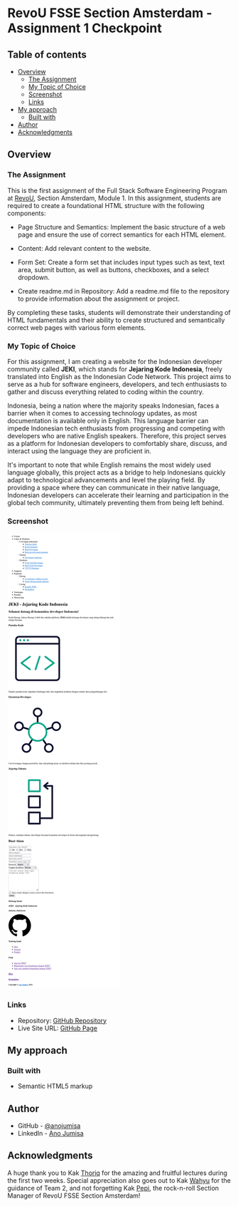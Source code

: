 # RevoU FSSE Section Amsterdam - Assignment 1 Checkpoint

## Table of contents

-   [Overview](#overview)
    -   [The Assignment](#the-assignment)
    -   [My Topic of Choice](#my-topic-of-choice)
    -   [Screenshot](#screenshot)
    -   [Links](#links)
-   [My approach](#my-process)
    -   [Built with](#built-with)
-   [Author](#author)
-   [Acknowledgments](#acknowledgments)

## Overview

### The Assignment

This is the first assignment of the Full Stack Software Engineering Program at [RevoU](https://revou.co/), Section Amsterdam, Module 1. In this assignment, students are required to create a foundational HTML structure with the following components:

-   Page Structure and Semantics: Implement the basic structure of a web page and ensure the use of correct semantics for each HTML element.

-   Content: Add relevant content to the website.

-   Form Set: Create a form set that includes input types such as text, text area, submit button, as well as buttons, checkboxes, and a select dropdown.

-   Create readme.md in Repository: Add a readme.md file to the repository to provide information about the assignment or project.

By completing these tasks, students will demonstrate their understanding of HTML fundamentals and their ability to create structured and semantically correct web pages with various form elements.

### My Topic of Choice

For this assignment, I am creating a website for the Indonesian developer community called <strong>JEKI</strong>, which stands for <strong>Jejaring Kode Indonesia</strong>, freely translated into English as the Indonesian Code Network. This project aims to serve as a hub for software engineers, developers, and tech enthusiasts to gather and discuss everything related to coding within the country.

Indonesia, being a nation where the majority speaks Indonesian, faces a barrier when it comes to accessing technology updates, as most documentation is available only in English. This language barrier can impede Indonesian tech enthusiasts from progressing and competing with developers who are native English speakers. Therefore, this project serves as a platform for Indonesian developers to comfortably share, discuss, and interact using the language they are proficient in.

It's important to note that while English remains the most widely used language globally, this project acts as a bridge to help Indonesians quickly adapt to technological advancements and level the playing field. By providing a space where they can communicate in their native language, Indonesian developers can accelerate their learning and participation in the global tech community, ultimately preventing them from being left behind.

### Screenshot

![JEKI Landing Page Screenshot](/images/JEKI%20Landing%20Page.png)

### Links

-   Repository: [GitHub Repository](url)
-   Live Site URL: [GitHub Page](url)

## My approach

### Built with

-   Semantic HTML5 markup

## Author

-   GitHub - [@anojumisa](https://github.com/anojumisa)
-   LinkedIn - [Ano Jumisa](https://www.linkedin.com/in/anojumisa)

## Acknowledgments

A huge thank you to Kak [Thoriq](https://github.com/thoriqnf) for the amazing and fruitful lectures during the first two weeks. Special appreciation also goes out to Kak [Wahyu](https://id.linkedin.com/in/wehaye) for the guidance of Team 2, and not forgetting Kak [Pepi](https://id.linkedin.com/in/baharianto), the rock-n-roll Section Manager of RevoU FSSE Section Amsterdam!

